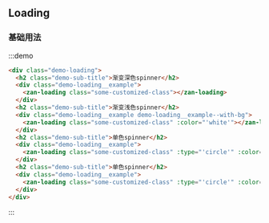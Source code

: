 <style>
.demo-loading__example{
  width: 30px;
  height: 30px;
  padding: 20px;
  margin: auto;
  border-radius: 5px;
  border: 1px solid transparent;
}

.demo-loading__example--with-bg {
  background-color: rgba(0, 0, 0, 0.5);
}

.demo-loading {
  padding: 0 20px;
}
</style>

## Loading

### 基础用法

:::demo
```html
<div class="demo-loading">
  <h2 class="demo-sub-title">渐变深色spinner</h2>
  <div class="demo-loading__example">
    <zan-loading class="some-customized-class"></zan-loading>
  </div>
  <h2 class="demo-sub-title">渐变浅色spinner</h2>
  <div class="demo-loading__example demo-loading__example--with-bg">
    <zan-loading class="some-customized-class" :color="'white'"></zan-loading>
  </div>
  <h2 class="demo-sub-title">单色spinner</h2>
  <div class="demo-loading__example">
    <zan-loading class="some-customized-class" :type="'circle'" :color="'white'"></zan-loading>
  </div>
  <h2 class="demo-sub-title">单色spinner</h2>
  <div class="demo-loading__example">
    <zan-loading class="some-customized-class" :type="'circle'" :color="'black'"></zan-loading>
  </div>
</div>
```
:::

